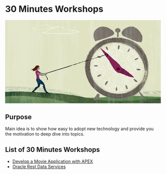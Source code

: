 # 30 Minutes Workshops
![Save Time](./resources/save-time-1.jpg)

## Purpose
Main idea is to show how easy to adopt new technology and provide you the motivation to deep dive into topics.

## List of 30 Minutes Workshops
 - [Develop a Movie Application with APEX](./apex-movies-web-app/)
 - [Oracle Rest Data Services](./ords/)
